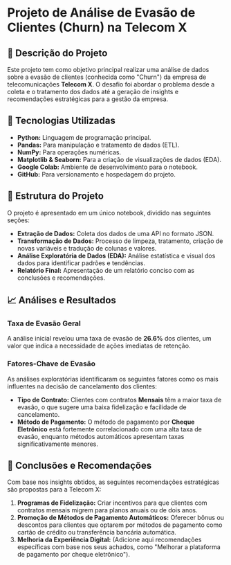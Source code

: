 # Projeto de Análise de Evasão de Clientes (Churn) na Telecom X

## 📄 Descrição do Projeto

Este projeto tem como objetivo principal realizar uma análise de dados sobre a evasão de clientes (conhecida como "Churn") da empresa de telecomunicações **Telecom X**. O desafio foi abordar o problema desde a coleta e o tratamento dos dados até a geração de insights e recomendações estratégicas para a gestão da empresa.

## 🚀 Tecnologias Utilizadas

* **Python:** Linguagem de programação principal.
* **Pandas:** Para manipulação e tratamento de dados (ETL).
* **NumPy:** Para operações numéricas.
* **Matplotlib & Seaborn:** Para a criação de visualizações de dados (EDA).
* **Google Colab:** Ambiente de desenvolvimento para o notebook.
* **GitHub:** Para versionamento e hospedagem do projeto.

## 📂 Estrutura do Projeto

O projeto é apresentado em um único notebook, dividido nas seguintes seções:

* **Extração de Dados:** Coleta dos dados de uma API no formato JSON.
* **Transformação de Dados:** Processo de limpeza, tratamento, criação de novas variáveis e tradução de colunas e valores.
* **Análise Exploratória de Dados (EDA):** Análise estatística e visual dos dados para identificar padrões e tendências.
* **Relatório Final:** Apresentação de um relatório conciso com as conclusões e recomendações.

## 📈 Análises e Resultados

### Taxa de Evasão Geral

A análise inicial revelou uma taxa de evasão de **26.6%** dos clientes, um valor que indica a necessidade de ações imediatas de retenção.

### Fatores-Chave de Evasão

As análises exploratórias identificaram os seguintes fatores como os mais influentes na decisão de cancelamento dos clientes:

* **Tipo de Contrato:** Clientes com contratos **Mensais** têm a maior taxa de evasão, o que sugere uma baixa fidelização e facilidade de cancelamento.
* **Método de Pagamento:** O método de pagamento por **Cheque Eletrônico** está fortemente correlacionado com uma alta taxa de evasão, enquanto métodos automáticos apresentam taxas significativamente menores.


## 🎯 Conclusões e Recomendações

Com base nos insights obtidos, as seguintes recomendações estratégicas são propostas para a Telecom X:

1.  **Programas de Fidelização:** Criar incentivos para que clientes com contratos mensais migrem para planos anuais ou de dois anos.
2.  **Promoção de Métodos de Pagamento Automáticos:** Oferecer bônus ou descontos para clientes que optarem por métodos de pagamento como cartão de crédito ou transferência bancária automática.
3.  **Melhoria da Experiência Digital:** (Adicione aqui recomendações específicas com base nos seus achados, como "Melhorar a plataforma de pagamento por cheque eletrônico").
